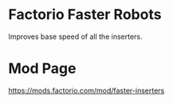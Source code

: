 # Factorio Faster Robots
Improves base speed of all the inserters.

# Mod Page
https://mods.factorio.com/mod/faster-inserters
